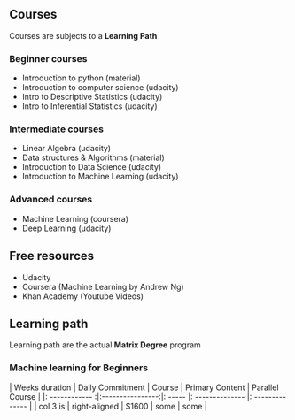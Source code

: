 ## Courses
Courses are subjects to a <b>Learning Path</b>

### Beginner courses
- Introduction to python (material)
- Introduction to computer science (udacity)
- Intro to Descriptive Statistics (udacity)
- Intro to Inferential Statistics (udacity)

### Intermediate courses
- Linear Algebra (udacity)
- Data structures & Algorithms (material)
- Introduction to Data Science (udacity)
- Introduction to Machine Learning (udacity)

### Advanced courses
- Machine Learning (coursera)
- Deep Learning (udacity)

## Free resources
- Udacity
- Coursera (Machine Learning by Andrew Ng)
- Khan Academy (Youtube Videos)

## Learning path
Learning path are the actual <b>Matrix Degree</b> program

### Machine learning for Beginners

| Weeks duration | Daily Commitment | Course | Primary Content | Parallel Course |
|: ------------ :|:----------------:|: ----- |: -------------- |: -------------- |
| col 3 is       | right-aligned    | $1600  |      some       |     some        |

